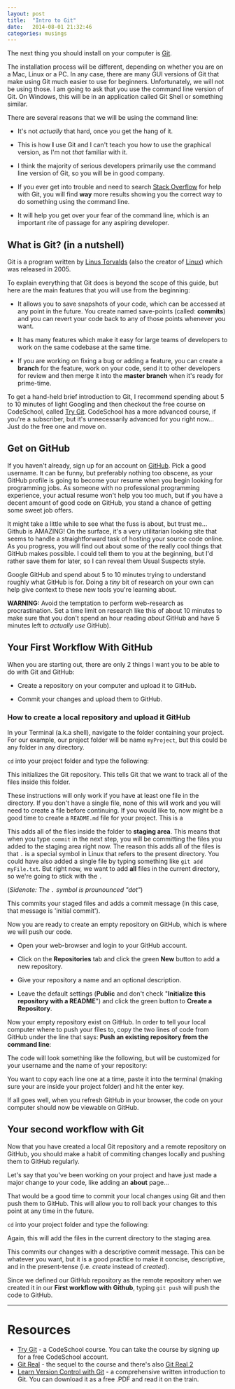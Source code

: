 ```yaml
---
layout: post
title:  "Intro to Git"
date:   2014-08-01 21:32:46
categories: musings
---
```


The next thing you should install on your computer is [Git](http://git-scm.com).

The installation process will be different, depending on whether you are on a Mac, Linux or a PC. In any case, there are many GUI versions of Git that make using Git much easier to use for beginners. Unfortunately, we will not be using those. I am going to ask that you use the command line version of Git. On Windows, this will be in an application called Git Shell or something similar.

There are several reasons that we will be using the command line:

- It's not *actually* that hard, once you get the hang of it.

- This is how **I** use Git and I can't teach you how to use the graphical version, as I'm not *that* familiar with it.

- I think the majority of serious developers primarily use the command line version of Git, so you will be in good company.

- If you ever get into trouble and need to search [Stack Overflow](http://stackoverflow.com) for help with Git, you will find **way** more results showing you the correct way to do something using the command line.

- It will help you get over your fear of the command line, which is an important rite of passage for any aspiring developer.


## What is Git? (in a nutshell)

Git is a program written by [Linus Torvalds](http://en.wikipedia.org/wiki/Linus_Torvalds) (also the creator of [Linux](http://en.wikipedia.org/wiki/Linux)) which was released in 2005.

To explain everything that Git does is beyond the scope of this guide, but here are the main features that you will use from the beginning:

- It allows you to save snapshots of your code, which can be accessed at any point in the future. You create named save-points (called: **commits**) and you can revert your code back to any of those points whenever you want.

- It has many features which make it easy for large teams of developers to work on the same codebase at the same time.

- If you are working on fixing a bug or adding a feature, you can create a **branch** for the feature, work on your code, send it to other developers for review and then merge it into the **master branch** when it's ready for prime-time.

To get a hand-held brief introduction to Git, I recommend spending about 5 to 10 minutes of light Googling and then checkout the free course on CodeSchool, called [Try Git](http://codeschool.com/courses/try-git). CodeSchool has a more advanced course, if you're a subscriber, but it's unnecessarily advanced for you right now... Just do the free one and move on.


## Get on GitHub

If you haven't already, sign up for an account on [GitHub](http://github.com). Pick a good username. It can be funny, but preferably nothing too obscene, as your GitHub profile is going to become your resume when you begin looking for programming jobs. As someone with no professional programming experience, your actual resume won't help you too much, but if you have a decent amount of good code on GitHub, you stand a chance of getting some sweet job offers.

It might take a little while to see what the fuss is about, but trust me... Github is AMAZING! On the surface, it's a very utilitarian looking site that seems to handle a straightforward task of hosting your source code online. As you progress, you will find out about some of the really cool things that GitHub makes possible. I could tell them to you at the beginning, but I'd rather save them for later, so I can reveal them Usual Suspects style.

Google GitHub and spend about 5 to 10 minutes trying to understand roughly what GitHub is for. Doing a *tiny* bit of research on your own can help give context to these new tools you're learning about.

**WARNING:** Avoid the temptation to perform web-research as procrastination. Set a time limit on research like this of about 10 minutes to make sure that you don't spend an hour reading *about* GitHub and have 5 minutes left to *actually use* GitHub).


## Your First Workflow With GitHub

When you are starting out, there are only 2 things I want you to be able to do with Git and GitHub:

- Create a repository on your computer and upload it to GitHub.

- Commit your changes and upload them to GitHub.

### How to create a local repository and upload it GitHub

In your Terminal (a.k.a shell), navigate to the folder containing your project. For our example, our preject folder will be name `myProject`, but this could be any folder in any directory.

`cd` into your project folder and type the following:

<script src="https://gist.github.com/andyroo2000/009e1e280a045f252268.js"></script>

This initializes the Git repository. This tells Git that we want to track all of the files inside this folder.

These instructions will only work if you have at least one file in the directory. If you don't have a single file, none of this will work and you will need to create a file before continuing. If you would like to, now might be a good time to create a `README.md` file for your project. This is a 


<script src="https://gist.github.com/andyroo2000/d6fda293a73b29e0321d.js"></script>

This adds all of the files inside the folder to **staging area**. This means that when you type `commit` in the next step, you will be committing the files you added to the staging area right now. The reason this adds all of the files is that `.` is a special symbol in Linux that refers to the present directory. You could have also added a single file by typing something like `git add myFile.txt`. But right now, we want to add **all** files in the current directory, so we're going to stick with the `.`

(*Sidenote: The `.` symbol is prounounced "dot"*)

<script src="https://gist.github.com/andyroo2000/c0183ae3f7debf4c942f.js"></script>

This commits your staged files and adds a commit message (in this case, that message is 'initial commit'). 

Now you are ready to create an empty repository on GitHub, which is where we will push our code.

- Open your web-browser and login to your GitHub account.

- Click on the **Repositories** tab and click the green **New** button to add a new repository.

- Give your repository a name and an optional description.

- Leave the default settings (**Public** and don't check "**Initialize this repository with a README**") and click the green button to **Create a Repository**.

Now your empty repository exist on GitHub. In order to tell your local computer where to push your files to, copy the two lines of code from GitHub under the line that says: **Push an existing repository from the command line**:

The code will look something like the following, but will be customized for your username and the name of your repository:

<script src="https://gist.github.com/andyroo2000/ffa3dac05e44d26423ce.js"></script>

You want to copy each line one at a time, paste it into the terminal (making sure your are inside your project folder) and hit the enter key.

If all goes well, when you refresh GitHub in your browser, the code on your computer should now be viewable on GitHub.

## Your second workflow with Git

Now that you have created a local Git repository and a remote repository on GitHub, you should make a habit of commiting changes locally and pushing them to GitHub regularly.

Let's say that you've been working on your project and have just made a major change to your code, like adding an **about** page...

That would be a good time to commit your local changes using Git and then push them to GitHub. This will allow you to roll back your changes to this point at any time in the future.

`cd` into your project folder and type the following:

<script src="https://gist.github.com/andyroo2000/d6fda293a73b29e0321d.js"></script>

Again, this will add the files in the current directory to the staging area.

<script src="https://gist.github.com/andyroo2000/7bf79a0122cc27809155.js"></script>

This commits our changes with a descriptive commit message. This can be whatever you want, but it is a good practice to make it concise, descriptive, and in the present-tense (i.e. *create* instead of *created*).

<script src="https://gist.github.com/andyroo2000/c4b3964476fa53728a33.js"></script>

Since we defined our GitHub repository as the remote repository when we created it in our **First workflow with Github**, typing `git push` will push the code to GitHub.


---

# Resources

- [Try Git](https://www.codeschool.com/courses/try-git) - a CodeSchool course. You can take the course by signing up for a free CodeSchool account.
- [Git Real](https://www.codeschool.com/courses/git-real) - the sequel to the course and there's also [Git Real 2](https://www.codeschool.com/courses/git-real-2)
- [Learn Version Control with Git](http://www.git-tower.com/learn/ebook/command-line/introduction) - a comprehensive written introduction to Git. You can download it as a free .PDF and read it on the train.
